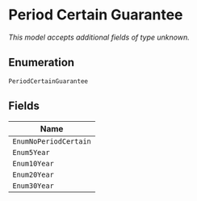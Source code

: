
# Period Certain Guarantee

*This model accepts additional fields of type unknown.*

## Enumeration

`PeriodCertainGuarantee`

## Fields

| Name |
|  --- |
| `EnumNoPeriodCertain` |
| `Enum5Year` |
| `Enum10Year` |
| `Enum20Year` |
| `Enum30Year` |


